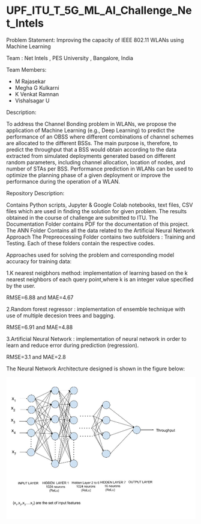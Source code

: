 # UPF_ITU_T_5G_ML_AI_Challenge_Net_Intels

Problem Statement: Improving the capacity of IEEE 802.11 WLANs using Machine Learning

Team : Net Intels , PES University , Bangalore, India

Team Members:
- M Rajasekar
- Megha G Kulkarni
- K Venkat Ramnan
- Vishalsagar U

Description:

To address the Channel Bonding problem in WLANs, we propose the application of Machine Learning (e.g., Deep Learning) to predict the performance of an OBSS where different combinations of channel schemes are allocated to the different BSSs. The main purpose is, therefore, to predict the throughput that a BSS would obtain according to the data extracted from simulated deployments generated based on different random parameters, including channel allocation, location of nodes, and number of STAs per BSS.
Performance prediction in WLANs can be used to optimize the planning phase of a given deployment or improve the performance during the operation of a WLAN.

Repository Description:

Contains Python scripts, Jupyter & Google Colab notebooks, text files, CSV files which are used in finding the solution for given problem. The results obtained in the course of challenge are submitted to ITU.
The Documentation Folder contains PDF for the documentation of this project.
The ANN Folder Contains all the data related to the Artificial Neural Network Approach
The Prepreocessing Folder contains two subfolders : Training and Testing. Each of these folders contain the respective codes.

Approaches used for solving the problem and corresponding model accuracy for training data:

1.K nearest neigbhors method: implementation of learning based on the k nearest neighbors of each query point,where k is an integer value specified by the user.

  RMSE=6.88 and MAE=4.67
  
2.Random forest regressor : implementation of ensemble technique with use of multiple decesion trees and bagging.

  RMSE=6.91 and MAE=4.88
  
3.Artificial Neural Network : implementation of neural network in order to learn and reduce error during prediction (regression).

 RMSE=3.1 and MAE=2.8

The Neural Network Architecture designed is shown in the figure below:

![](Neural_Network_Architecture.jpg)


 
  

